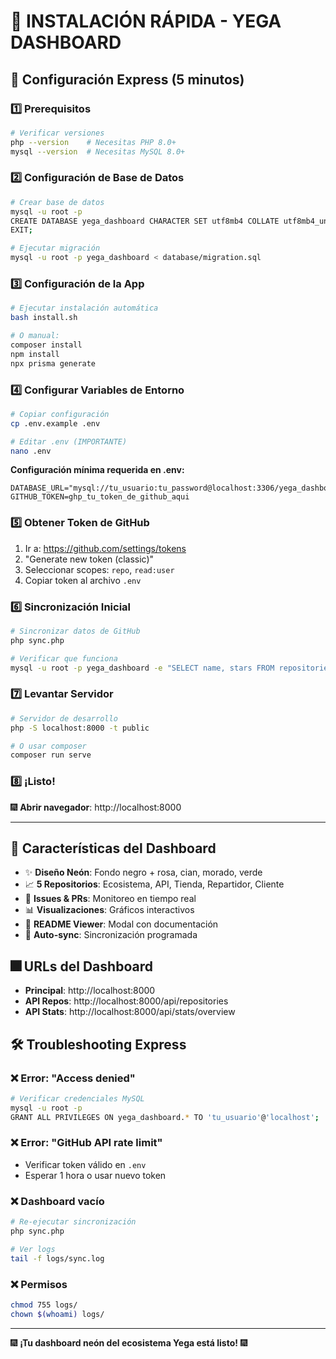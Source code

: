 # 🚀 INSTALACIÓN RÁPIDA - YEGA DASHBOARD

## 🎯 Configuración Express (5 minutos)

### 1️⃣ Prerequisitos
```bash
# Verificar versiones
php --version    # Necesitas PHP 8.0+
mysql --version  # Necesitas MySQL 8.0+
```

### 2️⃣ Configuración de Base de Datos
```bash
# Crear base de datos
mysql -u root -p
CREATE DATABASE yega_dashboard CHARACTER SET utf8mb4 COLLATE utf8mb4_unicode_ci;
EXIT;

# Ejecutar migración
mysql -u root -p yega_dashboard < database/migration.sql
```

### 3️⃣ Configuración de la App
```bash
# Ejecutar instalación automática
bash install.sh

# O manual:
composer install
npm install
npx prisma generate
```

### 4️⃣ Configurar Variables de Entorno
```bash
# Copiar configuración
cp .env.example .env

# Editar .env (IMPORTANTE)
nano .env
```

**Configuración mínima requerida en .env:**
```env
DATABASE_URL="mysql://tu_usuario:tu_password@localhost:3306/yega_dashboard"
GITHUB_TOKEN=ghp_tu_token_de_github_aqui
```

### 5️⃣ Obtener Token de GitHub
1. Ir a: https://github.com/settings/tokens
2. "Generate new token (classic)"
3. Seleccionar scopes: `repo`, `read:user`
4. Copiar token al archivo `.env`

### 6️⃣ Sincronización Inicial
```bash
# Sincronizar datos de GitHub
php sync.php

# Verificar que funciona
mysql -u root -p yega_dashboard -e "SELECT name, stars FROM repositories;"
```

### 7️⃣ Levantar Servidor
```bash
# Servidor de desarrollo
php -S localhost:8000 -t public

# O usar composer
composer run serve
```

### 8️⃣ ¡Listo!
🎆 **Abrir navegador**: http://localhost:8000

---

## 🎨 Características del Dashboard

- ✨ **Diseño Neón**: Fondo negro + rosa, cian, morado, verde
- 📈 **5 Repositorios**: Ecosistema, API, Tienda, Repartidor, Cliente
- 🐛 **Issues & PRs**: Monitoreo en tiempo real
- 📊 **Visualizaciones**: Gráficos interactivos
- 📝 **README Viewer**: Modal con documentación
- 🔄 **Auto-sync**: Sincronización programada

## 🎆 URLs del Dashboard

- **Principal**: http://localhost:8000
- **API Repos**: http://localhost:8000/api/repositories
- **API Stats**: http://localhost:8000/api/stats/overview

## 🛠️ Troubleshooting Express

### ❌ Error: "Access denied"
```bash
# Verificar credenciales MySQL
mysql -u root -p
GRANT ALL PRIVILEGES ON yega_dashboard.* TO 'tu_usuario'@'localhost';
```

### ❌ Error: "GitHub API rate limit"
- Verificar token válido en `.env`
- Esperar 1 hora o usar nuevo token

### ❌ Dashboard vacío
```bash
# Re-ejecutar sincronización
php sync.php

# Ver logs
tail -f logs/sync.log
```

### ❌ Permisos
```bash
chmod 755 logs/
chown $(whoami) logs/
```

---

🎆 **¡Tu dashboard neón del ecosistema Yega está listo!** 🎆